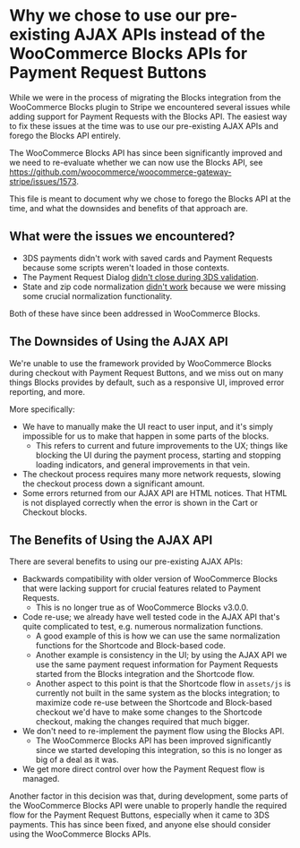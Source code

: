 # Why we chose to use our pre-existing AJAX APIs instead of the WooCommerce Blocks APIs for Payment Request Buttons

While we were in the process of migrating the Blocks integration from the WooCommerce Blocks plugin to Stripe we encountered several issues while adding support for Payment Requests with the Blocks API. The easiest way to fix these issues at the time was to use our pre-existing AJAX APIs and forego the Blocks API entirely.

The WooCommerce Blocks API has since been significantly improved and we need to re-evaluate whether we can now use the Blocks API, see https://github.com/woocommerce/woocommerce-gateway-stripe/issues/1573.

This file is meant to document why we chose to forego the Blocks API at the time, and what the downsides and benefits of that approach are.

## What were the issues we encountered?

-   3DS payments didn't work with saved cards and Payment Requests because some scripts weren't loaded in those contexts.
-   The Payment Request Dialog [didn't close during 3DS validation](https://github.com/woocommerce/woocommerce-gateway-stripe/pull/1467#discussion_r623877272).
-   State and zip code normalization [didn't work](https://github.com/woocommerce/woocommerce-gateway-stripe/issues/1518) because we were missing some crucial normalization functionality.

Both of these have since been addressed in WooCommerce Blocks.

## The Downsides of Using the AJAX API

We're unable to use the framework provided by WooCommerce Blocks during checkout with Payment Request Buttons, and we miss out on many things Blocks provides by default, such as a responsive UI, improved error reporting, and more.

More specifically:

-   We have to manually make the UI react to user input, and it's simply impossible for us to make that happen in some parts of the blocks.
    -   This refers to current and future improvements to the UX; things like blocking the UI during the payment process, starting and stopping loading indicators, and general improvements in that vein.
-   The checkout process requires many more network requests, slowing the checkout process down a significant amount.
-   Some errors returned from our AJAX API are HTML notices. That HTML is not displayed correctly when the error is shown in the Cart or Checkout blocks.

## The Benefits of Using the AJAX API

There are several benefits to using our pre-existing AJAX APIs:

-   Backwards compatibility with older version of WooCommerce Blocks that were lacking support for crucial features related to Payment Requests.
    -   This is no longer true as of WooCommerce Blocks v3.0.0.
-   Code re-use; we already have well tested code in the AJAX API that's quite complicated to test, e.g. numerous normalization functions.
    -   A good example of this is how we can use the same normalization functions for the Shortcode and Block-based code.
    -   Another example is consistency in the UI; by using the AJAX API we use the same payment request information for Payment Requests started from the Blocks integration and the Shortcode flow.
    -   Another aspect to this point is that the Shortcode flow in `assets/js` is currently not built in the same system as the blocks integration; to maximize code re-use between the Shortcode and Block-based checkout we'd have to make some changes to the Shortcode checkout, making the changes required that much bigger.
-   We don't need to re-implement the payment flow using the Blocks API.
    -   The WooCommerce Blocks API has been improved significantly since we started developing this integration, so this is no longer as big of a deal as it was.
-   We get more direct control over how the Payment Request flow is managed.

Another factor in this decision was that, during development, some parts of the WooCommerce Blocks API were unable to properly handle the required flow for the Payment Request Buttons, especially when it came to 3DS payments. This has since been fixed, and anyone else should consider using the WooCommerce Blocks APIs.
